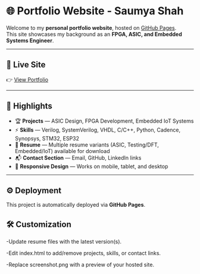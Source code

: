 # 🌐 Portfolio Website - Saumya Shah

Welcome to my **personal portfolio website**, hosted on [GitHub Pages](https://saumyatshah.github.io/portfolio).  
This site showcases my background as an **FPGA, ASIC, and Embedded Systems Engineer**.

---

## 🚀 Live Site
👉 [View Portfolio](https://saumyatshah.github.io/portfolio)

---

## 📌 Highlights
- 🏆 **Projects** — ASIC Design, FPGA Development, Embedded IoT Systems  
- ⚡ **Skills** — Verilog, SystemVerilog, VHDL, C/C++, Python, Cadence, Synopsys, STM32, ESP32  
- 📄 **Resume** — Multiple resume variants (ASIC, Testing/DFT, Embedded/IoT) available for download  
- 📬 **Contact Section** — Email, GitHub, LinkedIn links  
- 📱 **Responsive Design** — Works on mobile, tablet, and desktop  

---
## ⚙️ Deployment
This project is automatically deployed via **GitHub Pages**.  

## 🛠️ Customization

-Update resume files with the latest version(s).

-Edit index.html to add/remove projects, skills, or contact links.

-Replace screenshot.png with a preview of your hosted site.
